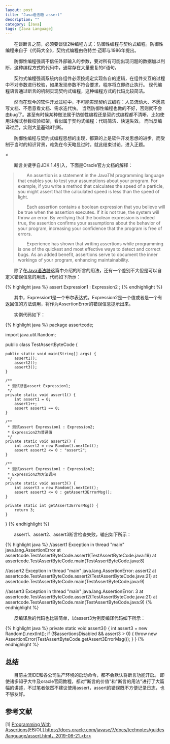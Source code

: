 ```yaml
---
layout: post
title: "Java语法糖-assert"
description: ""
category: [Java]
tags: [Java Language]
---
```

<link rel="stylesheet" href="{{ site.baseurl }}/css/pygments.css">

&#160; &#160; &#160; &#160;在谈断言之前，必须要谈谈2种编程方式：防御性编程与契约式编程。防御性编程来自于《代码大全》，契约式编程由伯特兰·迈耶与1986年提出。

&#160; &#160; &#160; &#160;防御性编程强调不信任外部输入的参数，要对所有可能出现问题的数据加以判断，这种编程方式的代码中，通常存在大量重复的if语句。

&#160; &#160; &#160; &#160;契约式编程强调系统内各组件必须按规定实现各自的逻辑，在组件交互的过程中不对参数进行校验，如果发现参数不符合要求，程序将立即终止执行。
现代编程语言通过断言的机制实现契约式编程，这种编程方式的代码比较简洁。

&#160; &#160; &#160; &#160;然而在现今的软件开发过程中，不可能实现契约式编程：人员流动大、不愿意写文档、不愿意看文档、需求迭代快。
当然防御性编程也做的不好，否则就不会由bug了。甚至有时候某种做法属于防御性编程还是契约式编程都不清晰，比如使用注解式参数校验框架，看似属于契约式编程：代码简洁、快速失效。
而当反编译过后，实则大量基础if判断。

&#160; &#160; &#160; &#160;防御性编程与契约式编程思想的出现，都算的上是软件开发思想的进步，而受制于当时的知识背景，难免在今天略显过时。就此结束讨论，进入正题。

<<!-- more -->

&#160; &#160; &#160; &#160;断言关键字自JDK 1.4引入，下面是Oracle官方文档的解释：

>&#160; &#160; &#160; &#160;An assertion is a statement in the JavaTM programming language that enables you to test your assumptions about your program. For example, if you write a method that calculates the speed of a particle, you might assert that the calculated speed is less than the speed of light.
>
>&#160; &#160; &#160; &#160;Each assertion contains a boolean expression that you believe will be true when the assertion executes. If it is not true, the system will throw an error. By verifying that the boolean expression is indeed true, the assertion confirms your assumptions about the behavior of your program, increasing your confidence that the program is free of errors.
>
>&#160; &#160; &#160; &#160;Experience has shown that writing assertions while programming is one of the quickest and most effective ways to detect and correct bugs. As an added benefit, assertions serve to document the inner workings of your program, enhancing maintainability.

&#160; &#160; &#160; &#160;除了在[Java语法糖](http://leesir.github.io/2019/06/java-javasuger)这篇中介绍的断言的用法，还有一个差别不大但是可以自定义错误信息的用法，代码如下所示：

{% highlight java %} 
assert Expression1 : Expression2 ;
{% endhighlight %}

&#160; &#160; &#160; &#160;其中，Expression1是一个布尔表达式。Expression2是一个值或者是一个有返回值的方法调用，将作为AssertionError的错误信息提示出来。

&#160; &#160; &#160; &#160;实例代码如下：

{% highlight java %}
package assertcode;

import java.util.Random;

public class TestAssertByteCode {

    public static void main(String[] args) {
        assert1();
        assert2();
        assert3();
    }

    /**
     * 测试断言assert Expression1;
     */
    private static void assert1() {
        int assert1 = 0;
        assert1++;
        assert assert1 == 0;
    }

    /**
     * 测试assert Expression1 : Expression2;
     * Expression2为普通值
     */
    private static void assert2() {
        int assert2 = new Random().nextInt();
        assert assert2 <= 0 : "assert2";
    }

    /**
     * 测试assert Expression1 : Expression2;
     * Expression2为方法调用
     */
    private static void assert3() {
        int assert3 = new Random().nextInt();
        assert assert3 <= 0 : getAssert3ErrorMsg();
    }

    private static int getAssert3ErrorMsg() {
        return 3;
    }
}
{% endhighlight %}

&#160; &#160; &#160; &#160;assert1、assert2、assert3断言检查失败，输出如下所示：

{% highlight java %}
//assert1
Exception in thread "main" java.lang.AssertionError
	at assertcode.TestAssertByteCode.assert1(TestAssertByteCode.java:19)
	at assertcode.TestAssertByteCode.main(TestAssertByteCode.java:8)

//assert2
Exception in thread "main" java.lang.AssertionError: assert2
	at assertcode.TestAssertByteCode.assert2(TestAssertByteCode.java:21)
	at assertcode.TestAssertByteCode.main(TestAssertByteCode.java:9)

//assert3
Exception in thread "main" java.lang.AssertionError: 3
    at assertcode.TestAssertByteCode.assert2(TestAssertByteCode.java:21)
    at assertcode.TestAssertByteCode.main(TestAssertByteCode.java:9)
{% endhighlight %}

&#160; &#160; &#160; &#160;反编译后的代码也比较简单，以assert3为例反编译代码如下所示：

{% highlight java %}
private static void assert3() {
    int assert3 = new Random().nextInt();
    if (!$assertionsDisabled && assert3 > 0) {
        throw new AssertionError(TestAssertByteCode.getAssert3ErrorMsg());
    }
}
{% endhighlight %}

## 总结

&#160; &#160; &#160; &#160;目前主流IDE和各公司生产环境的启动命令，都不会默认将断言功能开启。
即使诸多知乎大牛及oracle官网教程，都对"断言的价值"和"断言的用法"进行了大篇幅的讲述，不过笔者依然不建议使用assert，assert的错误既不方便记录日志，也不够友好。


## 参考文献

[1] [Programming With Assertions](https://docs.oracle.com/javase/7/docs/technotes/guides/language/assert.html)[EB/OL].https://docs.oracle.com/javase/7/docs/technotes/guides/language/assert.html，2019-06-21.<br>